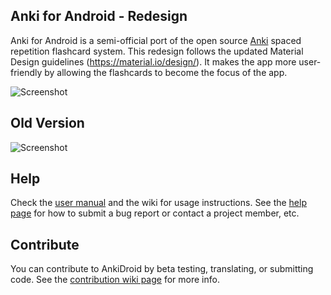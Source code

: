Anki for Android - Redesign
-------
Anki for Android is a semi-official port of the open source [Anki](http://ankisrs.net/index.html) spaced repetition flashcard system. This redesign follows the updated Material Design guidelines (https://material.io/design/). It makes the app more user-friendly by allowing the flashcards to become the focus of the app. 


![Screenshot](https://github.com/nickdvlpr/Anki-Android/blob/master/docs/marketing/screenshots/en-US/phone/material_design_update_1.png)




Old Version
-------
![Screenshot](https://github.com/nickdvlpr/Anki-Android/blob/master/docs/marketing/screenshots/en-US/phone/old_1.png)



Help
----
Check the [user manual](https://ankidroid.org/docs/manual.html) and the wiki for usage instructions. See the [help page](https://ankidroid.org/docs/help.html) 
for how to submit a bug report or contact a project member, etc.



Contribute
----------
You can contribute to AnkiDroid by beta testing, translating, or submitting code. 
See the [contribution wiki page](https://github.com/ankidroid/Anki-Android/wiki/Contributing) for more info.
